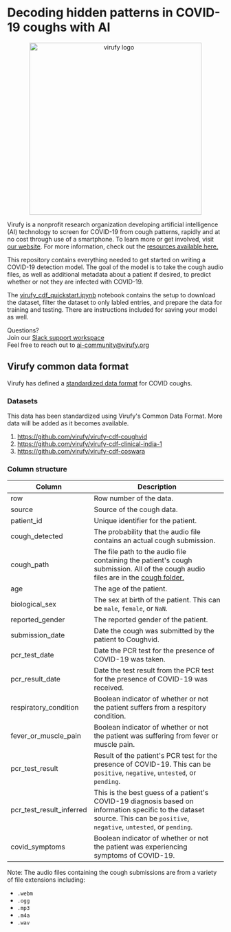 # Decoding hidden patterns in COVID-19 coughs with AI

<p align="center"><img src="https://github.com/virufy/virufy-covid/blob/main/img/virufy-logo.png" alt="virufy logo" width="400"/></p>

Virufy is a nonprofit research organization developing artificial intelligence (AI) technology to screen for COVID-19 from cough patterns, rapidly and at no cost through use of a smartphone. To learn more or get involved, visit [our website](https://virufy.org/en/). For more information, check out the [resources available here.](https://drive.google.com/drive/u/4/folders/1kONSI53BvAAd7TvgNGzNAP8dT-Oq3iW1)

This repository contains everything needed to get started on writing a COVID-19 detection model. The goal of the model is to take the cough audio files, as well as additional metadata about a patient if desired, to predict whether or not they are infected with COVID-19. 

The [virufy_cdf_quickstart.ipynb](/virufy_cdf_quickstart.ipynb) notebook contains the setup to download the dataset, filter the dataset to only labled entries, and prepare the data for training and testing. There are instructions included for saving your model as well.

Questions?  
Join our [Slack support workspace](https://join.slack.com/t/virufycovid/shared_invite/zt-p62lib8g-Uz8YoTujfp5sxC7frpeiPw)  
Feel free to reach out to ai-community@virufy.org

## Virufy common data format

Virufy has defined a [standardized data format](https://docs.google.com/document/d/1Joj2bslHOPmQvs2SvOw4EnKYHAjC2F_kdpscgqMMA-I/edit) for COVID coughs.

### Datasets

This data has been standardized using Virufy's Common Data Format. More data will be added as it becomes available.
1. https://github.com/virufy/virufy-cdf-coughvid
2. https://github.com/virufy/virufy-cdf-clinical-india-1
3. https://github.com/virufy/virufy-cdf-coswara

### Column structure
| Column | Description|
|--------|------------|
| row | Row number of the data. |
| source | Source of the cough data. |
| patient_id | Unique identifier for the patient. |
| cough_detected | The probability that the audio file contains an actual cough submission. |
| cough_path | The file path to the audio file containing the patient's cough submission. All of the cough audio files are in the [cough folder.](/cough) |
| age | The age of the patient. |
| biological_sex | The sex at birth of the patient. This can be `male`, `female`, or `NaN`. |
| reported_gender | The reported gender of the patient. |
| submission_date | Date the cough was submitted by the patient to Coughvid. |
| pcr_test_date | Date the PCR test for the presence of COVID-19 was taken. |
| pcr_result_date | Date the test result from the PCR test for the presence of COVID-19 was received. |
| respiratory_condition | Boolean indicator of whether or not the patient suffers from a respitory condition. |
| fever_or_muscle_pain | Boolean indicator of whether or not the patient was suffering from fever or muscle pain. |
| pcr_test_result | Result of the patient's PCR test for the presence of COVID-19. This can be `positive`, `negative`, `untested`, or `pending`. |
| pcr_test_result_inferred | This is the best guess of a patient's COVID-19 diagnosis based on information specific to the dataset source. This can be `positive`, `negative`, `untested`, or `pending`. |
| covid_symptoms | Boolean indicator of whether or not the patient was experiencing symptoms of COVID-19. |

Note: The audio files containing the cough submissions are from a variety of file extensions including:
* `.webm`
* `.ogg`
* `.mp3`
* `.m4a`
* `.wav`
